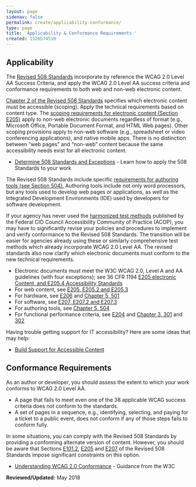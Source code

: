 ```yaml
---
layout: page
sidenav: false
permalink: create/applicability-conformance/
type: page
title: 'Applicability & Conformance Requirements '
created: 1526574510
---
```


## Applicability

The [Revised 508 Standards][1] incorporate by reference the WCAG 2.0 Level AA Success Criteria, and apply the WCAG 2.0 Level AA success criteria and conformance requirements to both web and non-web electronic content.

 [Chapter 2 of the Revised 508 Standards][2] specifies which electronic content must be accessible (scoping). Apply the technical requirements based on content type. The [scoping requirements for electronic content (Section E205)][3] apply to non-web electronic documents regardless of format (e.g., Microsoft Office, Portable Document Format, and HTML Web pages). Other scoping provisions apply to non-web software (e.g., spreadsheet or video conferencing applications), and native mobile apps. There is no distinction between “web pages” and “non-web” content because the same accessibility needs exist for all electronic content.

  * [Determine 508 Standards and Exceptions][4] - Learn how to apply the 508 Standards to your work

The Revised 508 Standards include specific  [requirements for authoring tools (see Section 504).][5] Authoring tools include not only word processors, but any tools used to develop web pages or applications, as well as the Integrated Development Environments (IDE) used by developers for software development.

If your agency has never used the [harmonized test methods][6] published by the Federal CIO Council Accessibility Community of Practice (ACOP), you may have to significantly revise your policies and procedures to implement and verify conformance to the Revised 508 Standards. The transition will be easier for agencies already using these or similarly comprehensive test methods which already incorporate WCAG 2.0 Level AA. The revised standards also now clarify which electronic documents must conform to the new technical requirements.

  * Electronic documents must meet the W3C WCAG 2.0, Level A and AA guidelines (with four exceptions); see 36 CFR 1194  [E205 electronic Content, and E205.4 Accessibility Standards][7]
  * For web content, see [E205, E205.2 and E205.3][7]
  * For hardware, see [E206][8] and [Chapter 5, 501][9]
  * For software, see [E207, E207.2 and E207.3][10]
  * For authoring tools, see [Chapter 5, 504][11]
  * For functional performance criteria, see [E204][12] and [Chapter 3, 301][13] and  [302][14]

Having trouble getting support for IT accessibility? Here are some ideas that may help:

  * [Build Support for Accessible Content][15]

## Conformance Requirements

As an author or developer, you should assess the extent to which your work conforms to WCAG 2.0 Level AA.

  * A page that fails to meet even one of the 38 applicable WCAG success criteria does not conform to the standards.
  * A set of pages in a sequence, e.g., identifying, selecting, and paying for a ticket to a public event, does not conform if any of those steps fails to conform fully.

In some situations, you can comply with the Revised 508 Standards by providing a conforming alternate version of content. However, you should be aware that Sections [E101.2][16], [E205][7] and [E207][10] of the Revised 508 Standards impose significant constraints on this option.

  * [Understanding WCAG 2.0 Conformance][17] - Guidance from the W3C

  


**Reviewed/Updated:** May 2018

 [1]: https://www.access-board.gov/guidelines-and-standards/communications-and-it/about-the-ict-refresh/final-rule/text-of-the-standards-and-guidelines
 [2]: https://www.access-board.gov/guidelines-and-standards/communications-and-it/about-the-ict-refresh/final-rule/text-of-the-standards-and-guidelines#E201-application
 [3]: https://www.access-board.gov/guidelines-and-standards/communications-and-it/about-the-ict-refresh/final-rule/text-of-the-standards-and-guidelines#E205-content
 [4]: /buy/determine-508-standards-exceptions
 [5]: https://www.access-board.gov/guidelines-and-standards/communications-and-it/about-the-ict-refresh/final-rule/text-of-the-standards-and-guidelines#E204-functional-performance-criteria
 [6]: /test/web-software
 [7]: https://www.access-board.gov/guidelines-and-standards/communications-and-it/about-the-ict-refresh/final-rule/single-file-version#E205-content
 [8]: https://www.access-board.gov/guidelines-and-standards/communications-and-it/about-the-ict-refresh/final-rule/single-file-version#E206-hardware
 [9]: http://www.access-board.gov/guidelines-and-standards/communications-and-it/about-the-ict-refresh/final-rule/single-file-version#501-general
 [10]: https://www.access-board.gov/guidelines-and-standards/communications-and-it/about-the-ict-refresh/final-rule/single-file-version#E207-software
 [11]: http://www.access-board.gov/guidelines-and-standards/communications-and-it/about-the-ict-refresh/final-rule/single-file-version#504-authoring-tools
 [12]: https://www.access-board.gov/guidelines-and-standards/communications-and-it/about-the-ict-refresh/final-rule/single-file-version#E204-functional-performance-criteria
 [13]: http://www.access-board.gov/guidelines-and-standards/communications-and-it/about-the-ict-refresh/final-rule/single-file-version#301-general
 [14]: https://www.access-board.gov/guidelines-and-standards/communications-and-it/about-the-ict-refresh/final-rule/single-file-version#302-functional-performance-criteria
 [15]: /manage/support-accessible-content
 [16]: https://www.access-board.gov/guidelines-and-standards/communications-and-it/about-the-ict-refresh/final-rule/single-file-version#E101-general
 [17]: http://www.w3.org/TR/UNDERSTANDING-WCAG20/conformance.html